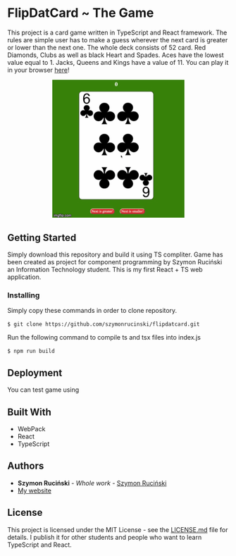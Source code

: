 # FlipDatCard ~ The Game

This project is a card game written in TypeScript and React framework. The rules are simple user has to make a guess wherever the next card is greater or lower than the next one. The whole deck consists of 52 card. Red Diamonds, Clubs as well as black Heart and Spades. Aces have the lowest value equal to 1. Jacks, Queens and Kings have a value of 11.
You can play it in your browser [here](https://szymonrucinski.github.io/flipdatcard/)!
<p>
<p align="center">
<img src="readme_assets/flipdatcard.gif" width="300"/>
</p>
</p>

## Getting Started

Simply download this repository and build it using TS compliter.
Game has been created as project for component programming by Szymon Ruciński an Information Technology student.
This is my first React + TS web application.


### Installing

Simply copy these commands in order to clone repository.

```
$ git clone https://github.com/szymonrucinski/flipdatcard.git
```
Run the following command to compile ts and tsx files into index.js
```
$ npm run build
```


## Deployment

You can test game using 
## Built With

* WebPack
* React
* TypeScript

## Authors

* **Szymon Ruciński** - *Whole work* - [Szymon Ruciński](https://github.com/szymonrucinski)
* [My website](https://szymonrucinski.pl)


## License

This project is licensed under the MIT License - see the [LICENSE.md](LICENSE.md) file for details.
I publish it for other students and people who want to learn TypeScript and React.


